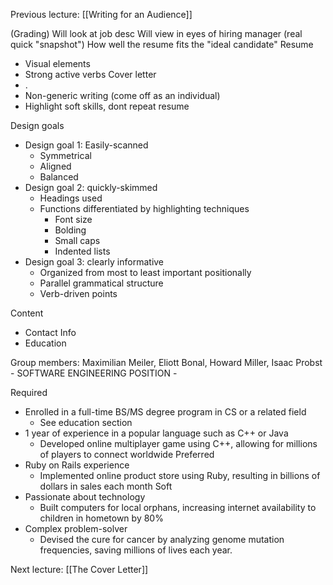 Previous lecture: [[Writing for an Audience]]


(Grading)
Will look at job desc
Will view in eyes of hiring manager (real quick "snapshot")
How well the resume fits the "ideal candidate"
Resume
- Visual elements
- Strong active verbs
Cover letter
- .
- Non-generic writing (come off as an individual)
- Highlight soft skills, dont repeat resume

Design goals
- Design goal 1: Easily-scanned
	- Symmetrical 
	- Aligned 
	- Balanced
- Design goal 2: quickly-skimmed
	- Headings used
	- Functions differentiated by highlighting techniques
		- Font size
		- Bolding
		- Small caps
		- Indented lists
- Design goal 3: clearly informative
	- Organized from most to least important positionally
	- Parallel grammatical structure
	- Verb-driven points

Content
- Contact Info
- Education


Group members: Maximilian Meiler, Eliott Bonal, Howard Miller, Isaac Probst 
\- SOFTWARE ENGINEERING POSITION - 

Required
- Enrolled in a full-time BS/MS degree program in CS or a related field
	- See education section
- 1 year of experience in a popular language such as C++ or Java
	- Developed online multiplayer game using C++, allowing for millions of players to connect worldwide
Preferred
- Ruby on Rails experience
	- Implemented online product store using Ruby, resulting in billions of dollars in sales each month
Soft
- Passionate about technology
	- Built computers for local orphans, increasing internet availability to children in hometown by 80%
- Complex problem-solver
	- Devised the cure for cancer by analyzing genome mutation frequencies, saving millions of lives each year.


Next lecture: [[The Cover Letter]]